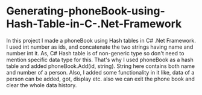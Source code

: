 # Generating-phoneBook-using-Hash-Table-in-C-.Net-Framework
In this project I made a phoneBook using Hash tables in C# .Net Framework. I used int number as ids, and concatenate the two strings having name and number int it. As, C# Hash table is of non-generic type so don't need to mention specific data type for this. That's why I used phoneBook as a hash table and added phoneBook.Add(id, string). String here contains both name and number of a person. Also, I added some functionality in it like, data of a person can be added, got, display etc. also we can exit the phone book and clear the whole data history. 
